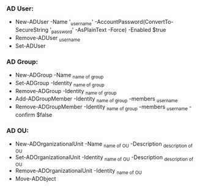 ﻿### AD User:

- New-ADUser -Name '<sub>username</sub>' -AccountPassword(ConvertTo-SecureString '<sub>password</sub>' -AsPlainText -Force) -Enabled $true
- Remove-ADUser <sub>username</sub>
- Set-ADUser

### AD Group:

- New-ADGroup -Name <sub>name of group</sub>
- Set-ADGroup -Identity <sub>name of group</sub>
- Remove-ADGroup -Identity <sub>name of group</sub>
- Add-ADGroupMember -Identity <sub>name of group</sub> -members <sub>username</sub>
- Remove-ADGroupMember -Identity <sub>name of group</sub> -members <sub>username</sub> -confirm $false

### AD OU:

- New-ADOrganizationalUnit -Name <sub>name of OU</sub> -Description <sub>description of OU</sub>
- Set-ADOrganizationalUnit -Identity <sub>name of OU</sub> -Description <sub>description of OU</sub>
- Remove-ADOrganizationalUnit -Identity <sub>name of OU</sub>
- Move-ADObject
